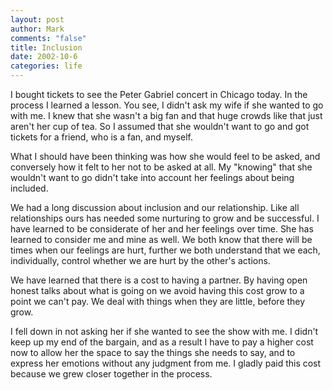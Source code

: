 ```yaml
--- 
layout: post
author: Mark
comments: "false"
title: Inclusion
date: 2002-10-6
categories: life
---
```

I bought tickets to see the Peter Gabriel concert in Chicago today. In the process I learned a lesson. You see, I didn't ask my wife if she wanted to go with me. I knew that she wasn't a big fan and that huge crowds like that just aren't her cup of tea. So I assumed that she wouldn't want to go and got tickets for a friend, who is a fan, and myself.

What I should have been thinking was how she would feel to be asked, and conversely how it felt to her not to be asked at all. My "knowing" that she wouldn't want to go didn't take into account her feelings about being included.

We had a long discussion about inclusion and our relationship. Like all relationships ours has needed some nurturing to grow and be successful. I have learned to be considerate of her and her feelings over time. She has learned to consider me and mine as well. We both know that there will be times when our feelings are hurt, further we both understand that we each, individually, control whether we are hurt by the other's actions.

We have learned that there is a cost to having a partner. By having open honest talks about what is going on we avoid having this cost grow to a point we can't pay. We deal with things when they are little, before they grow.

I fell down in not asking her if she wanted to see the show with me. I didn't keep up my end of the bargain, and as a result I have to pay a higher cost now to allow her the space to say the things she needs to say, and to express her emotions without any judgment from me. I gladly paid this cost because we grew closer together in the process.
